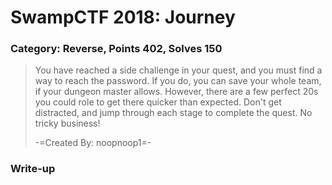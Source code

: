 # SwampCTF 2018: Journey
### Category: Reverse, Points 402, Solves 150

> You have reached a side challenge in your quest, and you must find a way to reach the password. If you do, you can save your whole team, if your dungeon master allows. However, there are a few perfect 20s you could role to get there quicker than expected. Don't get distracted, and jump through each stage to complete the quest. No tricky business!
> 
> -=Created By: noopnoop1=-


### Write-up
